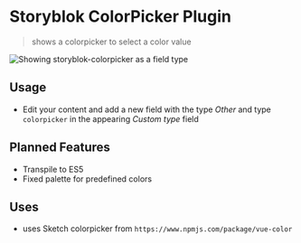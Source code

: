 # Storyblok ColorPicker Plugin

> shows a colorpicker to select a color value 

![Showing storyblok-colorpicker as a field type](./screenshot.png)

## Usage

- Edit your content and add a new field with the type *Other* and type `colorpicker` in the appearing *Custom type* field

## Planned Features

- Transpile to ES5
- Fixed palette for predefined colors

## Uses

- uses Sketch colorpicker from `https://www.npmjs.com/package/vue-color`

